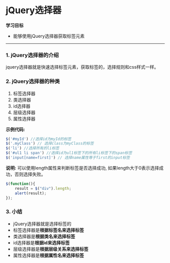 # jQuery选择器

**学习目标**

- 能够使用jQuery选择器获取标签元素

------

### 1. jQuery选择器的介绍

jquery选择器就是快速选择标签元素，获取标签的，选择规则和css样式一样。

### 2. jQuery选择器的种类

1. 标签选择器
2. 类选择器
3. id选择器
4. 层级选择器
5. 属性选择器

**示例代码:**

```js
$('#myId') //选择id为myId的标签
$('.myClass') // 选择class为myClass的标签
$('li') //选择所有的li标签
$('#ul1 li span') //选择id为ul1标签下的所有li标签下的span标签
$('input[name=first]') // 选择name属性等于first的input标签
```

**说明:**
可以使用length属性来判断标签是否选择成功, 如果length大于0表示选择成功，否则选择失败。

```js
$(function(){
    result = $("div").length;
    alert(result);
});
```

### 3. 小结

- jQuery选择器就是选择标签的
- 标签选择器是**根据标签名来选择标签**
- 类选择器是**根据类名来选择标签**
- id选择器是**根据id来选择标签**
- 层级选择器是**根据层级关系来选择标签**
- 属性选择器是**根据属性名来选择标签**